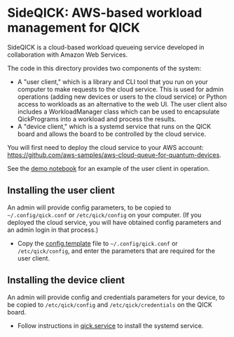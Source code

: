 # SideQICK: AWS-based workload management for QICK

SideQICK is a cloud-based workload queueing service developed in collaboration with Amazon Web Services.

The code in this directory provides two components of the system:
* A "user client," which is a library and CLI tool that you run on your computer to make requests to the cloud service. This is used for admin operations (adding new devices or users to the cloud service) or Python access to workloads as an alternative to the web UI. The user client also includes a WorkloadManager class which can be used to encapsulate QickPrograms into a workload and process the results.
* A "device client," which is a systemd service that runs on the QICK board and allows the board to be controlled by the cloud service.

You will first need to deploy the cloud service to your AWS account: https://github.com/aws-samples/aws-cloud-queue-for-quantum-devices.

See the [demo notebook](aws_demo.ipynb) for an example of the user client in operation.

## Installing the user client
An admin will provide config parameters, to be copied to `~/.config/qick.conf` or `/etc/qick/config` on your computer.
(If you deployed the cloud service, you will have obtained config parameters and an admin login in that process.)

* Copy the [config.template](config.template) file to `~/.config/qick.conf` or `/etc/qick/config`, and enter the parameters that are required for the user client.

## Installing the device client
An admin will provide config and credentials parameters for your device, to be copied to `/etc/qick/config` and `/etc/qick/credentials` on the QICK board.

* Follow instructions in [qick.service](qick.service) to install the systemd service.
